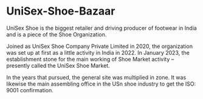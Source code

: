 # UniSex-Shoe-Bazaar

UniSex Shoe  is the biggest retailer and driving producer of footwear in India and is a piece of the Shoe Organization.

Joined as UniSex Shoe Company Private Limited in 2020, the organization was set up at first as a little activity in India in 2022. In January 2023, the establishment stone for the main working of Shoe Market activity – presently called the UniSex Shoe Market.

In the years that pursued, the general site was multiplied in zone.  It was likewise the main assembling office in the USn shoe industry to get the ISO: 9001 confirmation.
